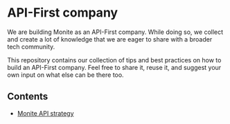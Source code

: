 # API-First company

We are building Monite as an API-First company. While doing so, we collect and create a lot of knowledge that we are eager to share with a broader tech community.

This repository contains our collection of tips and best practices on how to build an API-First company. Feel free to share it, reuse it, and suggest your own input on what else can be there too.

## Contents

* [Monite API strategy](api-strategy.md)

